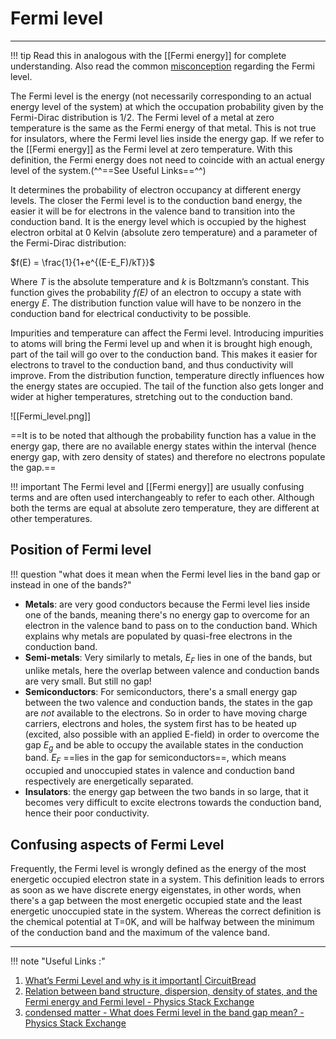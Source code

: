 # Fermi level 
---
!!! tip
	Read this in analogous with the [[Fermi energy]] for complete understanding. Also read the common [misconception](#Confusing-aspects-of-Fermi-Level) regarding the Fermi level.

The Fermi level is the energy (not necessarily corresponding to an actual energy level of the system) at which the occupation probability given by the Fermi-Dirac distribution is 1/2. The Fermi level of a metal at zero temperature is the same as the Fermi energy of that metal. This is not true for insulators, where the Fermi level lies inside the energy gap. If we refer to the [[Fermi energy]] as the Fermi level at zero temperature. With this definition, the Fermi energy does not need to coincide with an actual energy level of the system.(^^==See Useful Links==^^)

It determines the probability of electron occupancy at different energy levels. The closer the Fermi level is to the conduction band energy, the easier it will be for electrons in the valence band to transition into the conduction band. It is the energy level which is occupied by the highest electron orbital at 0 Kelvin (absolute zero temperature) and a parameter of the Fermi-Dirac distribution:

$f(E) = \frac{1}{1+e^{(E-E_F)/kT}}$

Where _T_ is the absolute temperature and _k_ is Boltzmann’s constant. This function gives the probability _f(E)_ of an electron to occupy a state with energy _E_. The distribution function value will have to be nonzero in the conduction band for electrical conductivity to be possible.

Impurities and temperature can affect the Fermi level. Introducing impurities to atoms will bring the Fermi level up and when it is brought high enough, part of the tail will go over to the conduction band. This makes it easier for electrons to travel to the conduction band, and thus conductivity will improve. From the distribution function, temperature directly influences how the energy states are occupied. The tail of the function also gets longer and wider at higher temperatures, stretching out to the conduction band.

![[Fermi_level.png]]


==It is to be noted that although the probability function has a value in the energy gap, there are no available energy states within the interval (hence energy gap, with zero density of states) and therefore no electrons populate the gap.== 



!!! important
	The Fermi level and [[Fermi energy]] are usually confusing terms and are often used interchangeably to refer to each other. Although both the terms are equal at absolute zero temperature, they are different at other temperatures.

## Position of Fermi level 
!!! question "what does it mean when the Fermi level lies in the band gap or instead in one of the bands?"
- **Metals**: are very good conductors because the Fermi level lies inside one of the bands, meaning there's no energy gap to overcome for an electron in the valence band to pass on to the conduction band. Which explains why metals are populated by quasi-free electrons in the conduction band.
- **Semi-metals**: Very similarly to metals, $E_F$ lies in one of the bands, but unlike metals, here the overlap between valence and conduction bands are very small. But still no gap!
- **Semiconductors**: For semiconductors, there's a small energy gap between the two valence and conduction bands, the states in the gap are _not_ available to the electrons. So in order to have moving charge carriers, electrons and holes, the system first has to be heated up (excited, also possible with an applied E-field) in order to overcome the gap $E_g$ and be able to occupy the available states in the conduction band. $E_F$ ==lies in the gap for semiconductors==, which means occupied and unoccupied states in valence and conduction band respectively are energetically separated. 
- **Insulators**: the energy gap between the two bands in so large, that it becomes very difficult to excite electrons towards the conduction band, hence their poor conductivity.

## Confusing aspects of Fermi Level
Frequently, the Fermi level is wrongly defined as the energy of the most energetic occupied electron state in a system. This definition leads to errors as soon as we have discrete energy eigenstates, in other words, when there's a gap between the most energetic occupied state and the least energetic unoccupied state in the system. Whereas the correct definition is the chemical potential at T=0K, and will be halfway between the minimum of the conduction band and the maximum of the valence band.

---
!!! note "Useful Links :"
1. [What’s Fermi Level and why is it important| CircuitBread](https://www.circuitbread.com/ee-faq/whats-fermi-level-and-why-is-it-important-in-a-semiconductor)
2. [Relation between band structure, dispersion, density of states, and the Fermi energy and Fermi level - Physics Stack Exchange](https://physics.stackexchange.com/questions/218387/relation-between-band-structure-dispersion-density-of-states-and-the-fermi-en)
3. [condensed matter - What does Fermi level in the band gap mean? - Physics Stack Exchange](https://physics.stackexchange.com/questions/155606/what-does-fermi-level-in-the-band-gap-mean)










